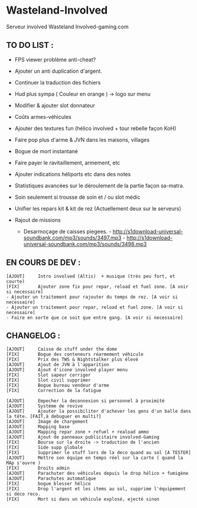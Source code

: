 ﻿Wasteland-Involved
==================

Serveur involved Wasteland Involved-gaming.com

TO DO LIST :
------------

- FPS viewer problème anti-cheat?
- Ajouter un anti duplication d'argent.
- Continuer la traduction des fichiers
- Hud plus sympa ( Couleur en orange ) -> logo sur menu
- Modifier & ajouter slot donnateur
- Coûts armes-véhicules
- Ajouter des textures fun (hélico involved + tour rebelle façon KoH)
- Faire pop plus d'arme & JVN dans les maisons, villages
- Bogue de mort instantané
- Faire payer le ravitaillement, armement, etc
- Ajouter indications héliports etc dans des notes 
- Statistiques avancées sur le déroulement de la partie façon sa-matra.
- Soin seulement si trousse de soin et / ou slot médic
- Unifier les repars kit & kit de rez (Actuellement deux sur le serveurs)

- Rajout de missions 
	- Desarmoçage de caisses piegees. 
			- http://s1download-universal-soundbank.com/mp3/sounds/3497.mp3
			- http://s1download-universal-soundbank.com/mp3/sounds/3498.mp3

EN COURS DE DEV :
-----------------

	[AJOUT] 	Intro involved (Altis)	+ musique (très peu fort, et courte)
	[FIX] 		Ajouter zone fix pour repar, reload et fuel zone. [A voir si necessaire]
	- Ajouter un traitement pour rajouter du temps de rez. [A voir si necessaire]
	- Ajouter un traitement pour repar, reload et fuel zone. [A voir si necessaire]
	- Faire en sorte que ce soit que entre gang. [A voir si necessaire]
	

CHANGELOG :
-----------

	[AJOUT]		Caisse de stuff under the dome
	[FIX]		Bogue des conteneurs réarmement véhicule
	[FIX]		Prix des TWS & Nightstalker plus élevé
	[AJOUT]		Ajout de JVN à l'apparition
	[AJOUT]		Ajout d'icone involved player menu
	[FIX]		Slot sapeur corriger
	[FIX]		Slot civil supprimer
	[FIX]		Bogue bureau vendeur d'arme
	[FIX]		Correction de la fatigue
	
	[AJOUT] 	Empecher la deconnexion si personnel à proximité 
	[AJOUT]		Système de revive
	[AJOUT] 	Ajouter la possibiliter d'achever les gens d'un balle dans la tête. [FAIT,à debuguer en multi?]
	[AJOUT] 	Image de chargement
	[AJOUT] 	Mapping base
	[AJOUT] 	Mapping repar zone + refuel + reaload ammo
	[AJOUT]		Ajout de panneaux publicitaire involved-Gaming
	[FIX] 		Bourse sur la droite -> traduction de l'ancien
	[FIX] 		Side supp globale
	[FIX]		Supprimer le stuff lors de la deco quand au sol [A TESTER] 
	[AJOUT] 	Mettre son équipe en temps réel sur la carte ( quand la MAp s'ouvre )
	[FIX] 		Droits admin
	[AJOUT] 	Parachuter des véhicules depuis le drop hélico + fumigène					
	[AJOUT] 	Parachutes automatique	
	[FIX]		bogue blesser hélico
	[FIX]		Drop l'argent et les items au sol, supprime l'équipement si déco reco.
	[FIX]		Mort si dans un véhicule explosé, ejecté sinon
